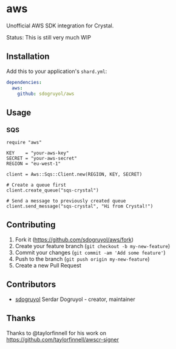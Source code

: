 # aws

Unofficial AWS SDK integration for Crystal.

Status: This is still very much WIP

## Installation

Add this to your application's `shard.yml`:

```yaml
dependencies:
  aws:
    github: sdogruyol/aws
```

## Usage

### SQS

```crystal
require "aws"

KEY    = "your-aws-key"
SECRET = "your-aws-secret"
REGION = "eu-west-1"

client = Aws::Sqs::Client.new(REGION, KEY, SECRET)

# Create a queue first
client.create_queue("sqs-crystal")

# Send a message to previously created queue
client.send_message("sqs-crystal", "Hi from Crystal!")
```

## Contributing

1. Fork it (<https://github.com/sdogruyol/aws/fork>)
2. Create your feature branch (`git checkout -b my-new-feature`)
3. Commit your changes (`git commit -am 'Add some feature'`)
4. Push to the branch (`git push origin my-new-feature`)
5. Create a new Pull Request

## Contributors

- [sdogruyol](https://github.com/sdogruyol) Serdar Dogruyol - creator, maintainer

## Thanks

Thanks to @taylorfinnell for his work on https://github.com/taylorfinnell/awscr-signer

